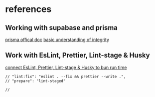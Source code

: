 # references

## Working with supabase and prisma

[prisma offical doc](https://www.prisma.io/docs/)
[basic understanding of integrity](https://www.buttercups.tech/blog/back-end/setting-up-supabase-with-prisma-a-quick-guide)

## Work with EsLint, Prettier, Lint-stage & Husky

[connect EsLint, Prettier, Lint-stage & Husky to bun run time](https://medium.com/@dharminnagar/setting-up-eslint-prettier-husky-in-a-bun-typescript-project-063fb5076d12)

    // "lint:fix": "eslint . --fix && prettier --write .",
    // "prepare": "lint-staged"

    //
